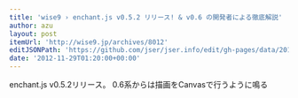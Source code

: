 ```yaml
---
title: 'wise9 › enchant.js v0.5.2 リリース! & v0.6 の開発者による徹底解説'
author: azu
layout: post
itemUrl: 'http://wise9.jp/archives/8012'
editJSONPath: 'https://github.com/jser/jser.info/edit/gh-pages/data/2012/11/index.json'
date: '2012-11-29T01:20:00+00:00'
---
```

enchant.js v0.5.2リリース。
0.6系からは描画をCanvasで行うように鳴る
